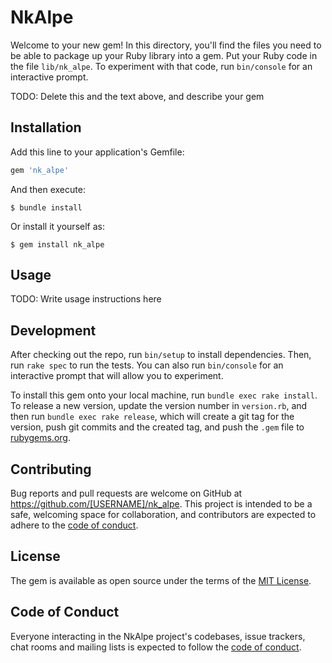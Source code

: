 # NkAlpe

Welcome to your new gem! In this directory, you'll find the files you need to be able to package up your Ruby library into a gem. Put your Ruby code in the file `lib/nk_alpe`. To experiment with that code, run `bin/console` for an interactive prompt.

TODO: Delete this and the text above, and describe your gem

## Installation

Add this line to your application's Gemfile:

```ruby
gem 'nk_alpe'
```

And then execute:

    $ bundle install

Or install it yourself as:

    $ gem install nk_alpe

## Usage

TODO: Write usage instructions here

## Development

After checking out the repo, run `bin/setup` to install dependencies. Then, run `rake spec` to run the tests. You can also run `bin/console` for an interactive prompt that will allow you to experiment.

To install this gem onto your local machine, run `bundle exec rake install`. To release a new version, update the version number in `version.rb`, and then run `bundle exec rake release`, which will create a git tag for the version, push git commits and the created tag, and push the `.gem` file to [rubygems.org](https://rubygems.org).

## Contributing

Bug reports and pull requests are welcome on GitHub at https://github.com/[USERNAME]/nk_alpe. This project is intended to be a safe, welcoming space for collaboration, and contributors are expected to adhere to the [code of conduct](https://github.com/[USERNAME]/nk_alpe/blob/master/CODE_OF_CONDUCT.md).

## License

The gem is available as open source under the terms of the [MIT License](https://opensource.org/licenses/MIT).

## Code of Conduct

Everyone interacting in the NkAlpe project's codebases, issue trackers, chat rooms and mailing lists is expected to follow the [code of conduct](https://github.com/[USERNAME]/nk_alpe/blob/master/CODE_OF_CONDUCT.md).
